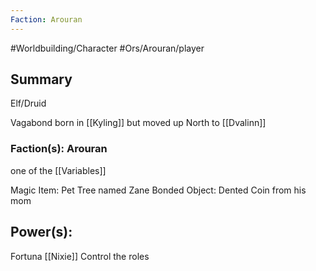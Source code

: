 ```yaml
---
Faction: Arouran
---
```

#Worldbuilding/Character #Ors/Arouran/player 

## Summary

Elf/Druid

Vagabond born in [[Kyling]] but moved up North to [[Dvalinn]]

### Faction(s): Arouran 
one of the [[Variables]]

Magic Item: Pet Tree named Zane 
Bonded Object: Dented Coin from his mom 

## Power(s):
Fortuna 
[[Nixie]]
Control the roles 